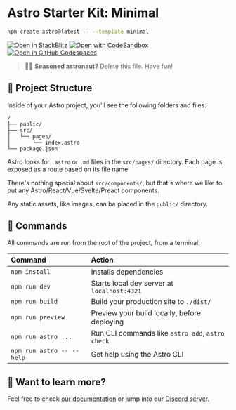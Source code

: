# Astro Starter Kit: Minimal

```sh
npm create astro@latest -- --template minimal
```

[![Open in StackBlitz](https://developer.stackblitz.com/img/open_in_stackblitz.svg)](https://stackblitz.com/github/withastro/astro/tree/latest/examples/minimal)
[![Open with CodeSandbox](https://assets.codesandbox.io/github/button-edit-lime.svg)](https://codesandbox.io/p/sandbox/github/withastro/astro/tree/latest/examples/minimal)
[![Open in GitHub Codespaces](https://github.com/codespaces/badge.svg)](https://codespaces.new/withastro/astro?devcontainer_path=.devcontainer/minimal/devcontainer.json)

> 🧑‍🚀 **Seasoned astronaut?** Delete this file. Have fun!

## 🚀 Project Structure

Inside of your Astro project, you'll see the following folders and files:

```text
/
├── public/
├── src/
│   └── pages/
│       └── index.astro
└── package.json
```

Astro looks for `.astro` or `.md` files in the `src/pages/` directory. Each page is exposed as a route based on its file name.

There's nothing special about `src/components/`, but that's where we like to put any Astro/React/Vue/Svelte/Preact components.

Any static assets, like images, can be placed in the `public/` directory.

## 🧞 Commands

All commands are run from the root of the project, from a terminal:

| Command                   | Action                                           |
| :------------------------ | :----------------------------------------------- |
| `npm install`             | Installs dependencies                            |
| `npm run dev`             | Starts local dev server at `localhost:4321`      |
| `npm run build`           | Build your production site to `./dist/`          |
| `npm run preview`         | Preview your build locally, before deploying     |
| `npm run astro ...`       | Run CLI commands like `astro add`, `astro check` |
| `npm run astro -- --help` | Get help using the Astro CLI                     |

## 👀 Want to learn more?

Feel free to check [our documentation](https://docs.astro.build) or jump into our [Discord server](https://astro.build/chat).

<!-- TODO: get date added from markdown file, github file date added?>
<!-- TODO: All the SEO tags -->
<!-- TODO: Embed val.town, react sandbox (stackedit OR codesandbox), expo snack, github gist, github file>
<!-- TODO: environment variables?>
<!-- TODO: Add resume>
<!-- TODO: Add 404 page>
<!-- TODO: Search>
<!-- TODO: Tags>
<!-- TODO: Now>
